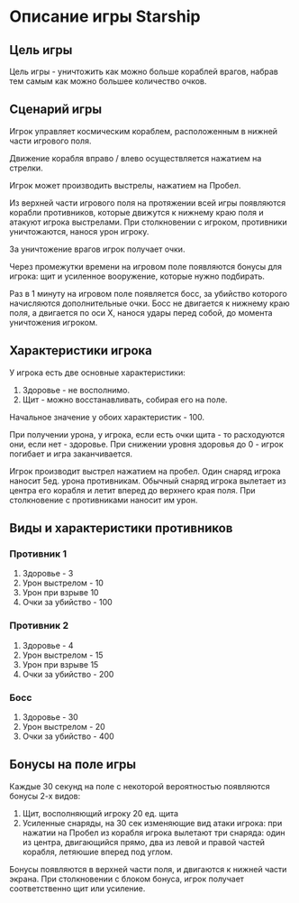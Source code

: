 # Описание игры Starship

## Цель игры
Цель игры - уничтожить как можно больше кораблей врагов, набрав тем самым как можно большее количество очков.

## Сценарий игры
Игрок управляет космическим кораблем, расположенным в нижней части игрового поля.

Движение корабля вправо / влево осуществляется нажатием на стрелки.

Игрок может производить выстрелы, нажатием на Пробел.

Из верхней части игрового поля на протяжении всей игры появляются корабли противников, которые движутся к нижнему 
краю поля и атакуют игрока выстрелами. При столкновении с игроком, противники уничтожаются, нанося урон игроку.  

За уничтожение врагов игрок получает очки.

Через промежутки времени на игровом поле появляются бонусы для игрока: щит и усиленное вооружение, 
которые нужно подбирать. 

Раз в 1 минуту на игровом поле появляется босс, за убийство которого начисляются дополнительные очки. 
Босс не двигается к нижнему краю поля, а двигается по оси X, нанося удары перед собой, до момента уничтожения игроком.

## Характеристики игрока
У игрока есть две основные характеристики:
1. Здоровье - не восполнимо. 
2. Щит - можно восстанавливать, собирая его на поле.

Начальное значение у обоих характеристик - 100.

При получении урона, у игрока, если есть очки щита - то расходуются они, если нет - здоровье. 
При снижении уровня здоровья до 0 - игрок погибает и игра заканчивается.

Игрок производит выстрел нажатием на пробел. Один снаряд игрока наносит 5ед. урона противникам. Обычный снаряд игрока
вылетает из центра его корабля и летит вперед до верхнего края поля. При столкновение с противниками наносит им урон.

## Виды и характеристики противников

### Противник 1
1. Здоровье - 3
2. Урон выстрелом - 10
3. Урон при взрыве 10
4. Очки за убийство - 100

### Противник 2
1. Здоровье - 4
2. Урон выстрелом - 15
3. Урон при взрыве 15
4. Очки за убийство - 200


### Босс
1. Здоровье - 30
2. Урон выстрелом - 20
3. Очки за убийство - 400

## Бонусы на поле игры
Каждые 30 секунд на поле с некоторой вероятностью появляются бонусы 2-х видов:
1. Щит, восполняющий игроку 20 ед. щита
2. Усиленные снаряды, на 30 сек изменяющие вид атаки игрока: при нажатии на Пробел из корабля игрока вылетают три снаряда:
один из центра, двигающийся прямо, два из левой и правой частей корабля, летяюшие вперед под углом.

Бонусы появляются в верхней части поля, и двигаются к нижней части экрана. При столкновении с блоком бонуса, игрок
получает соответственно щит или усиление.




